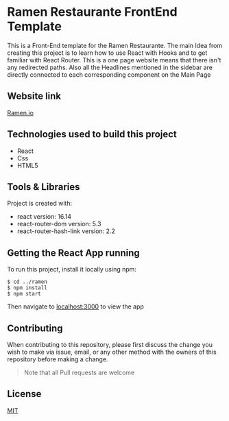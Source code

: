 # Ramen Restaurante FrontEnd Template

This is a Front-End template for the Ramen Restaurante. The main Idea from creating this project is to learn how to use React with Hooks and to get familiar with React Router.
This is a one page website means that there isn't any redirected paths. Also all the Headlines mentioned in the sidebar are directly connected to each corresponding component on the Main Page 

## Website link 
[Ramen.io](https://react-ramen-restaurante.stackblitz.io)

## Technologies used to build this project
 <ul>
  <li>React</li>
  <li>Css</li>
  <li>HTML5</li>
  </ul>
  
## Tools & Libraries
Project is created with:
* react version: 16.14
* react-router-dom version: 5.3
* react-router-hash-link version: 2.2

## Getting the React App running

To run this project, install it locally using npm:

```
$ cd ../ramen
$ npm install
$ npm start
```
Then navigate to [localhost:3000](http://localhost:3000) to view the app

## Contributing

When contributing to this repository, please first discuss the change you wish to make via issue, email, or any other method with the owners of this repository before making a change.

>Note that all Pull requests are welcome

## License

[MIT](https://choosealicense.com/licenses/mit/)


